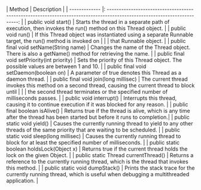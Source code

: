 

| Method     									|   Description	  																											|
| ------------- 								|: -----------------------------------------------------------------------------------------------------------------------: |
| public void start()							| Starts the thread in a separate path of execution, then invokes the run() method on this Thread object.		            |
| public void run() 							| If this Thread object was instantiated using a separate Runnable target, the run() method is invoked on 					|
|												| that Runnable object.               																						|
| public final void setName(String name)  		| Changes the name of the Thread object. There is also a getName() method for retrieving the name.			               	|
| public final void setPriority(int priority)  	| Sets the priority of this Thread object. The possible values are between 1 and 10.						               	|
| public final void setDaemon(boolean on)	  	| A parameter of true denotes this Thread as a daemon thread.																|
| public final void join(long millisec)		 	| The current thread invokes this method on a second thread, causing the current thread to block until 						|
|												| the second thread terminates or the specified number of milliseconds passes.        										|
| public void interrupt()						| Interrupts this thread, causing it to continue execution if it was blocked for any reason.						        |
| public final boolean isAlive()			 	| Returns true if the thread is alive, which is any time after the thread has been started but before it runs to completion.|
| public static void yield()				 	| Causes the currently running thread to yield to any other threads of the same priority that are waiting to be scheduled.	|
| public static void sleep(long millisec)	 	| Causes the currently running thread to block for at least the specified number of milliseconds.							|
| public static boolean holdsLock(Object x)		| Returns true if the current thread holds the lock on the given Object.													|
| public static Thread currentThread()		 	| Returns a reference to the currently running thread, which is the thread that invokes this method.						|
| public static void dumpStack()			 	| Prints the stack trace for the currently running thread, which is useful when debugging a multithreaded application.		|